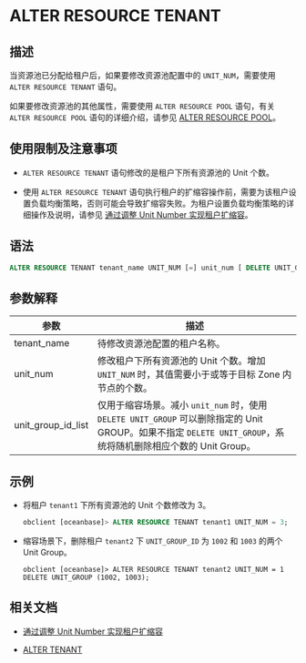 # ALTER RESOURCE TENANT

## 描述

当资源池已分配给租户后，如果要修改资源池配置中的 `UNIT_NUM`，需要使用 `ALTER RESOURCE TENANT` 语句。

如果要修改资源池的其他属性，需要使用 `ALTER RESOURCE POOL` 语句，有关 `ALTER RESOURCE POOL` 语句的详细介绍，请参见 [ALTER RESOURCE POOL](300.alter-resource-pool.md)。

## 使用限制及注意事项

* `ALTER RESOURCE TENANT` 语句修改的是租户下所有资源池的 Unit 个数。

* 使用 `ALTER RESOURCE TENANT` 语句执行租户的扩缩容操作前，需要为该租户设置负载均衡策略，否则可能会导致扩缩容失败。为租户设置负载均衡策略的详细操作及说明，请参见 [通过调整 Unit Number 实现租户扩缩容](../../../../600.manage/200.tenant-management/600.common-tenant-operations/800.tenant-scale-in-and-out/300.adjust-unit-number.md)。

## 语法

```sql
ALTER RESOURCE TENANT tenant_name UNIT_NUM [=] unit_num [ DELETE UNIT_GROUP = ( unit_group_id_list ) ]; 
```

## 参数解释

|  **参数**         |   **描述**                                                                                      |
|-------------------|-------------------------------------------------------------------------------------------------|
| tenant_name       | 待修改资源池配置的租户名称。                                                                       |
| unit_num          | 修改租户下所有资源池的 Unit 个数。增加 `UNIT_NUM` 时，其值需要小于或等于目标 Zone 内节点的个数。                              |
| unit_group_id_list | 仅用于缩容场景。减小 `unit_num` 时，使用 `DELETE UNIT_GROUP` 可以删除指定的 Unit GROUP。如果不指定 `DELETE UNIT_GROUP`，系统将随机删除相应个数的 Unit Group。 |

## 示例

* 将租户 `tenant1` 下所有资源池的 Unit 个数修改为 3。

  ```sql
  obclient [oceanbase]> ALTER RESOURCE TENANT tenant1 UNIT_NUM = 3;
  ```

* 缩容场景下，删除租户 `tenant2` 下 `UNIT_GROUP_ID` 为 `1002` 和 `1003` 的两个 Unit Group。
  
  ```shell
  obclient [oceanbase]> ALTER RESOURCE TENANT tenant2 UNIT_NUM = 1 DELETE UNIT_GROUP (1002, 1003);
  ```

## 相关文档

* [通过调整 Unit Number 实现租户扩缩容](../../../../600.manage/200.tenant-management/600.common-tenant-operations/800.tenant-scale-in-and-out/300.adjust-unit-number.md)

* [ALTER TENANT](500.alter-tenant.md)